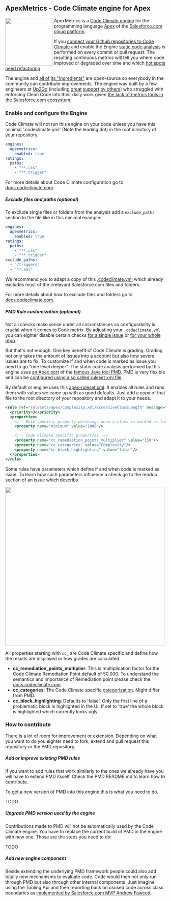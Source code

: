 ## ApexMetrics - Code Climate engine for Apex
<img src="https://github.com/Up2Go/codeclimate-apexmetrics/blob/master/resources/ApexMetricsLogo.png" width="150" align="left">

ApexMetrics is a [Code Climate engine](https://codeclimate.com/engines) for the programming language [Apex](https://developer.salesforce.com/docs/atlas.en-us.apexcode.meta/apexcode/) of the [Salesforce.com cloud platform](http://www.salesforce.com/platform/products/force).

If you [connect your Github repositories to Code Climate](https://docs.codeclimate.com/docs/importing-repositories) and enable the Engine [static code analysis](http://stackoverflow.com/questions/49716/what-is-static-code-analysis) is performed on every commit or pull request. The resulting continuous metrics will tell you where code improved or degraded over time and which [hot spots need refactoring](http://blog.xebia.com/static-code-analysis-is-just-tip-of-the-iceberg/).

The engine and [all of](https://github.com/forcedotcom/idecore/tree/b5bf3a1cb6e8d94aaac10f375c771ec8eab821ba/com.salesforce.ide.apex.core/lib) [its "ingredients"](https://github.com/Up2Go/pmd) are open-source so everybody in the community can contribute improvements. The engine was built by a few engineers at [Up2Go](https://github.com/Up2Go) (including [great](https://github.com/Up2Go/pmd/pull/7) [support](https://github.com/forcedotcom/idecore/issues/167) [by others](https://github.com/sivakumar-kailasam/codeclimate-pmd)) who struggled with enforcing Clean Code into their daily work given [the lack of metrics tools in the Salesforce.com ecosystem](http://salesforce.stackexchange.com/questions/1697/apex-static-code-analysis). 

### Enable and configure the Engine

Code Climate will not run this engine on your code unless you have this minimal '.codeclimate.yml' (Note the leading dot) in the root directory of your repository. 

```yaml
engines:
  apexmetrics:
    enabled: true
ratings:
  paths:
    - "**.cls"
    - "**.trigger"
```

For more details about Code Climate configuration go to [docs.codeclimate.com](https://docs.codeclimate.com/docs/configuring-your-code-climate-analysis).

##### Exclude files and paths (optional)
To exclude single files or folders from the analysis add a `exclude_paths` section to the file like in this minimal example:

```yaml
engines:
  apexmetrics:
    enabled: true
ratings:
  paths:
    - "**.cls"
    - "**.trigger"
exclude_paths:
  - "/triggers"
  - "**.xml"
```

We recommend you to adapt a copy of this [.codeclimate.yml](https://github.com/Up2Go/codeclimate-apex/blob/master/resources/.codeclimate.yml) which already excludes most of the irrelevant Salesforce.com files and folders.

For more details about how to exclude files and folders go to [docs.codeclimate.com](https://docs.codeclimate.com/docs/excluding-files-and-folders).


##### PMD Rule customization (optional)

Not all checks make sense under all circumstances so configurability is crucial when it comes to Code metrix. By adjusting your `.codeclimate.yml` you can eighter disable certain checks [for a single issue](https://docs.codeclimate.com/docs/marking-false-positives) or [for your whole repo](https://docs.codeclimate.com/docs/disabling-individual-checks).

But that's not enough. One key benefit of Code Climate is grading. Grading not only takes the amount of issues into a account but also how severe issues are to fix. To customize if and when code is marked as issue you need to go "one level deeper". The static code analysis performed by this engine uses [an Apex port](https://github.com/pmd/pmd/tree/master/pmd-apex) of the [famous Java tool PMD](https://pmd.github.io/). PMD is very flexible and can be [configured using a so called ruleset xml file](http://pmd.sourceforge.net/pmd-4.3.0/howtomakearuleset.html). 

By default or engine uses this [apex-ruleset.xml](https://github.com/Up2Go/codeclimate-apex/blob/master/apex-ruleset.xml). It enables all rules and runs them with values we came up with as good defaults. Just add a copy of that file to the root directory of your repository and adapt it to your needs.

```xml
<rule ref="rulesets/apex/complexity.xml/ExcessiveClassLength" message="Avoid really long classes (lines of code)">
  <priority>3</priority>
  <properties>
    <!-- Rule specific property defining, when a class is marked as too long -->
    <property name="minimum" value="1000"/>

    <!-- Code Climate specific properties -->
    <property name="cc_remediation_points_multiplier" value="150"/>
    <property name="cc_categories" value="Complexity"/>
    <property name="cc_block_highlighting" value="false"/>
  </properties>	
</rule>
```

Some rules have parameters which define if and when code is marked as issue. To learn how such parameters influence a check go to the readup section of an issue which describs 

<img width="500" src="https://cloud.githubusercontent.com/assets/8180281/15602542/20d04d74-23f6-11e6-845f-51e4b09d0a90.png"> 

All properties starting with `cc_` are Code Climate specific and define how the results are displayed or how grades are calculated.

* **cc_remediation_points_multiplier**: This is multiplication factor for the Code Climate Remediation Point default of 50.000. To understand the semantics and importance of Remediation point please check the [docs.codeclimate.com](https://github.com/codeclimate/spec/blob/master/SPEC.md#remediation-points).
* **cc_categories**: The Code Climate specific [categorization](https://github.com/codeclimate/spec/blob/master/SPEC.md#categories). Might differ from PMD.
* **cc_block_highlighting**: Defaults to 'false'. Only the first line of a problematic block is highlighted in the UI. If set to 'true' the whole block is highlighted which currently looks ugly.


### How to contribute

There is a lot of room for improvement or extension. Depending on what you want to do you eighter need to fork, extend and pull request this repository or the PMD repository.

##### Add or improve existing PMD rules

If you want to add rules that work similarly to the ones we already have you will have to extend PMD itsself. Check the PMD README.md to learn how to contribute. 

To get a new version of PMD into this engine this is what you need to do.

TODO

##### Upgrade PMD version used by the engine 

Contributions made to PMD will not be automatically used by the Code Climate engine. You have to replace the current build of PMD in the engine with new one. Those are the steps you need to do:

TODO

##### Add new engine component

Beside extending the underlying PMD framework people could also add totally new mechanisms to evaluate code. Code would then not only run through PMD but also through other internal components. Just imagine using the Tooling Api and then reporting back on usused code across class boundaries as [implemented by Salesforce.com MVP Andrew Fawcett](https://andyinthecloud.com/2013/02/02/spring-cleaning-apex-code-with-the-tooling-api/).
